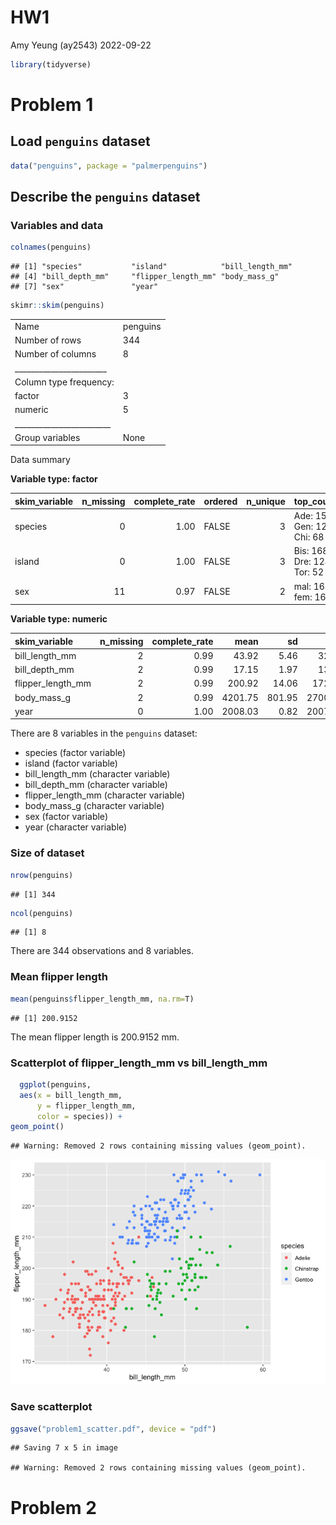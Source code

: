 HW1
================
Amy Yeung (ay2543)
2022-09-22

``` r
library(tidyverse)
```

# Problem 1

## Load `penguins` dataset

``` r
data("penguins", package = "palmerpenguins")
```

## Describe the `penguins` dataset

### Variables and data

``` r
colnames(penguins)
```

    ## [1] "species"           "island"            "bill_length_mm"   
    ## [4] "bill_depth_mm"     "flipper_length_mm" "body_mass_g"      
    ## [7] "sex"               "year"

``` r
skimr::skim(penguins)
```

|                                                  |          |
|:-------------------------------------------------|:---------|
| Name                                             | penguins |
| Number of rows                                   | 344      |
| Number of columns                                | 8        |
| \_\_\_\_\_\_\_\_\_\_\_\_\_\_\_\_\_\_\_\_\_\_\_   |          |
| Column type frequency:                           |          |
| factor                                           | 3        |
| numeric                                          | 5        |
| \_\_\_\_\_\_\_\_\_\_\_\_\_\_\_\_\_\_\_\_\_\_\_\_ |          |
| Group variables                                  | None     |

Data summary

**Variable type: factor**

| skim_variable | n_missing | complete_rate | ordered | n_unique | top_counts                  |
|:--------------|----------:|--------------:|:--------|---------:|:----------------------------|
| species       |         0 |          1.00 | FALSE   |        3 | Ade: 152, Gen: 124, Chi: 68 |
| island        |         0 |          1.00 | FALSE   |        3 | Bis: 168, Dre: 124, Tor: 52 |
| sex           |        11 |          0.97 | FALSE   |        2 | mal: 168, fem: 165          |

**Variable type: numeric**

| skim_variable     | n_missing | complete_rate |    mean |     sd |     p0 |     p25 |     p50 |    p75 |   p100 | hist  |
|:------------------|----------:|--------------:|--------:|-------:|-------:|--------:|--------:|-------:|-------:|:------|
| bill_length_mm    |         2 |          0.99 |   43.92 |   5.46 |   32.1 |   39.23 |   44.45 |   48.5 |   59.6 | ▃▇▇▆▁ |
| bill_depth_mm     |         2 |          0.99 |   17.15 |   1.97 |   13.1 |   15.60 |   17.30 |   18.7 |   21.5 | ▅▅▇▇▂ |
| flipper_length_mm |         2 |          0.99 |  200.92 |  14.06 |  172.0 |  190.00 |  197.00 |  213.0 |  231.0 | ▂▇▃▅▂ |
| body_mass_g       |         2 |          0.99 | 4201.75 | 801.95 | 2700.0 | 3550.00 | 4050.00 | 4750.0 | 6300.0 | ▃▇▆▃▂ |
| year              |         0 |          1.00 | 2008.03 |   0.82 | 2007.0 | 2007.00 | 2008.00 | 2009.0 | 2009.0 | ▇▁▇▁▇ |

There are 8 variables in the `penguins` dataset:

-   species (factor variable)
-   island (factor variable)
-   bill_length_mm (character variable)
-   bill_depth_mm (character variable)
-   flipper_length_mm (character variable)
-   body_mass_g (character variable)
-   sex (factor variable)
-   year (character variable)

### Size of dataset

``` r
nrow(penguins)
```

    ## [1] 344

``` r
ncol(penguins)
```

    ## [1] 8

There are 344 observations and 8 variables.

### Mean flipper length

``` r
mean(penguins$flipper_length_mm, na.rm=T)
```

    ## [1] 200.9152

The mean flipper length is 200.9152 mm.

### Scatterplot of flipper_length_mm vs bill_length_mm

``` r
  ggplot(penguins, 
  aes(x = bill_length_mm, 
      y = flipper_length_mm,
      color = species)) +
geom_point()
```

    ## Warning: Removed 2 rows containing missing values (geom_point).

![](p8105_hw1_ay2543_files/figure-gfm/unnamed-chunk-6-1.png)<!-- -->

### Save scatterplot

``` r
ggsave("problem1_scatter.pdf", device = "pdf")
```

    ## Saving 7 x 5 in image

    ## Warning: Removed 2 rows containing missing values (geom_point).

# Problem 2
